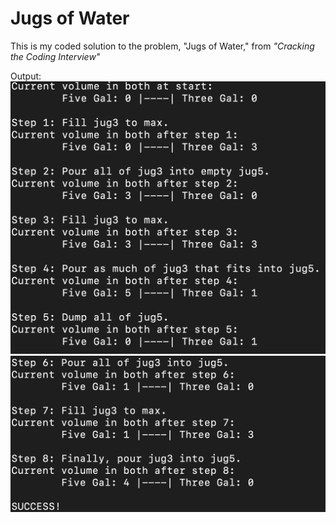 # Jugs of Water
This is my coded solution to the problem, "Jugs of Water," from *"Cracking the Coding Interview"*

Output:
![Screenshot 1](/Screenshots/steps_1-5.png)
![Screenshot 2](/Screenshots/steps_6-8.png)
